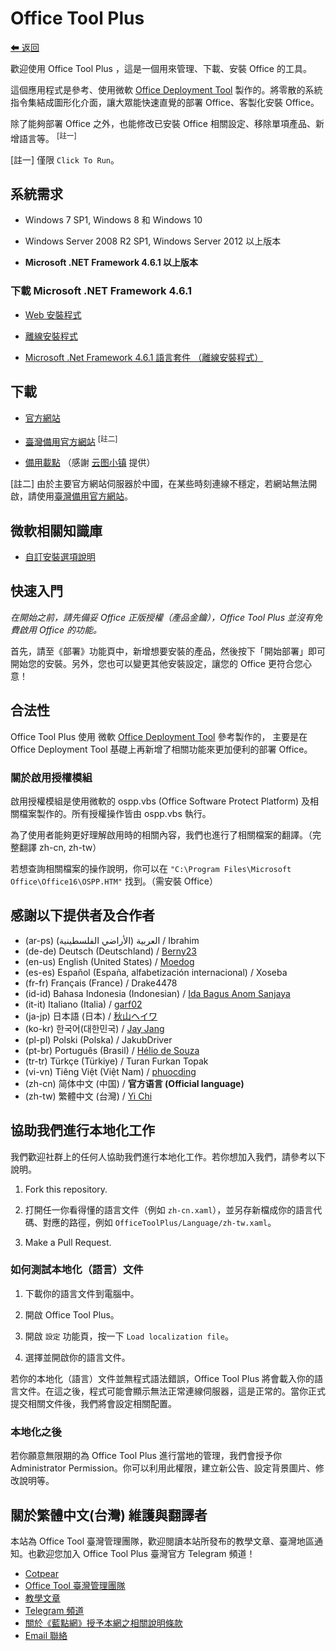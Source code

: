 # Office Tool Plus

[⬅ 返回](https://github.com/YerongAI/Office-Tool)

歡迎使用 Office Tool Plus ，這是一個用來管理、下載、安裝 Office 的工具。

這個應用程式是參考、使用微軟 [Office Deployment Tool](https://docs.microsoft.com/zh-tw/DeployOffice/overview-of-the-office-2016-deployment-tool) 製作的。將零散的系統指令集結成圖形化介面，讓大眾能快速直覺的部署 Office、客製化安裝 Office。

除了能夠部署 Office 之外，也能修改已安裝 Office 相關設定、移除單項產品、新增語言等。 <sup>[註一]</sup>

[註一] 僅限 `Click To Run`。

## 系統需求

 - Windows 7 SP1, Windows 8 和 Windows 10

 - Windows Server 2008 R2 SP1, Windows Server 2012 以上版本

 - **Microsoft .NET Framework 4.6.1 以上版本**

### 下載 Microsoft .NET Framework 4.6.1

 - [Web 安裝程式](http://go.microsoft.com/fwlink/?LinkId=780597)

 - [離線安裝程式](http://go.microsoft.com/fwlink/?LinkId=780601)

 - [Microsoft .Net Framework 4.6.1 語言套件 （離線安裝程式）](http://go.microsoft.com/fwlink/?LinkId=780604)

## 下載

 - [官方網站](https://otp.landian.vip/)

 - [臺灣備用官方網站](https://otp.cotpear.com/zh-tw/) <sup>[註二]</sup>

 - [備用載點](https://delivery.yuntu.dev/office-tool/) （感謝 [云图小镇](https://www.yuntu.dev/) 提供）

[註二] 由於主要官方網站伺服器於中國，在某些時刻連線不穩定，若網站無法開啟，請使用[臺灣備用官方網站](https://otp.cotpear.com/zh-tw/)。

## 微軟相關知識庫

- [自訂安裝選項說明](https://docs.microsoft.com/zh-tw/DeployOffice/configuration-options-for-the-office-2016-deployment-tool)

## 快速入門

*在開始之前，請先備妥 Office 正版授權（產品金鑰），Office Tool Plus 並沒有免費啟用 Office 的功能。*

首先，請至《部署》功能頁中，新增想要安裝的產品，然後按下「開始部署」即可開始您的安裝。另外，您也可以變更其他安裝設定，讓您的 Office 更符合您心意！

## 合法性

Office Tool Plus 使用 微軟 [Office Deployment Tool](https://docs.microsoft.com/zh-tw/DeployOffice/overview-of-the-office-2016-deployment-tool) 參考製作的，
主要是在 Office Deployment Tool 基礎上再新增了相關功能來更加便利的部署 Office。

### 關於啟用授權模組

啟用授權模組是使用微軟的 ospp.vbs (Office Software Protect Platform) 及相關檔案製作的。所有授權操作皆由 ospp.vbs 執行。

為了使用者能夠更好理解啟用時的相關內容，我們也進行了相關檔案的翻譯。（完整翻譯 zh-cn, zh-tw）

若想查詢相關檔案的操作說明，你可以在 ````"C:\Program Files\Microsoft Office\Office16\OSPP.HTM"```` 找到。（需安裝 Office）

## 感謝以下提供者及合作者

- (ar-ps) العربية (الأراضي الفلسطينية) / Ibrahim
- (de-de) Deutsch (Deutschland) / [Berny23](https://steamcommunity.com/id/Berny23)
- (en-us) English (United States) / [Moedog](https://prprpr.love)
- (es-es) Español (España, alfabetización internacional) / Xoseba
- (fr-fr) Français (France) / Drake4478
- (id-id) Bahasa Indonesia (Indonesian) / [Ida Bagus Anom Sanjaya](https://fb.me/Anom.Sanjaya17)
- (it-it) Italiano (Italia) / [garf02](https://github.com/garf02)
- (ja-jp) 日本語 (日本) / [秋山ヘイワ](https://github.com/akio1321)
- (ko-kr) 한국어(대한민국) / [Jay Jang](http://www.yaeyaya.com)
- (pl-pl) Polski (Polska) / JakubDriver
- (pt-br) Português (Brasil) / [Hélio de Souza](https://tinyurl.com/hdstec)
- (tr-tr) Türkçe (Türkiye) / Turan Furkan Topak
- (vi-vn) Tiêng Việt (Việt Nam) / [phuocding](https://github.com/phuocding)
- (zh-cn) 简体中文 (中国) / **官方语言 (Official language)**
- (zh-tw) 繁體中文 (台灣) / [Yi Chi](https://www.cotpear.com)

## 協助我們進行本地化工作

我們歡迎社群上的任何人協助我們進行本地化工作。若你想加入我們，請參考以下說明。

1. Fork this repository.

2. 打開任一你看得懂的語言文件（例如 ````zh-cn.xaml````），並另存新檔成你的語言代碼、對應的路徑，例如 ````OfficeToolPlus/Language/zh-tw.xaml````。

3. Make a Pull Request.

### 如何測試本地化（語言）文件

1. 下載你的語言文件到電腦中。

2. 開啟 Office Tool Plus。

3. 開啟 `設定` 功能頁，按一下 ````Load localization file````。

4. 選擇並開啟你的語言文件。

若你的本地化（語言）文件並無程式語法錯誤，Office Tool Plus 將會載入你的語言文件。在這之後，程式可能會顯示無法正常連線伺服器，這是正常的。當你正式提交相關文件後，我們將會設定相關配置。

### 本地化之後

若你願意無限期的為 Office Tool Plus 進行當地的管理，我們會授予你 Administrator Permission。你可以利用此權限，建立新公告、設定背景圖片、修改說明等。

## 關於繁體中文(台灣) 維護與翻譯者

本站為 Office Tool 臺灣管理團隊，歡迎閱讀本站所發布的教學文章、臺灣地區通知。也歡迎您加入 Office Tool Plus 臺灣官方 Telegram 頻道！
 - [Cotpear](https://www.cotpear.com)
 - [Office Tool 臺灣管理團隊](https://www.cotpear.com/p/office-tool-taiwan-official-website.html)
 - [教學文章](https://www.cotpear.com/search/label/Office)
 - [Telegram 頻道](https://t.me/ot_channel_tw)
 - [關於《藍點網》授予本網之相關說明條款](https://policies.cotpear.com/terms/)
 - [Email 聯絡](customer@cotpear.com)
